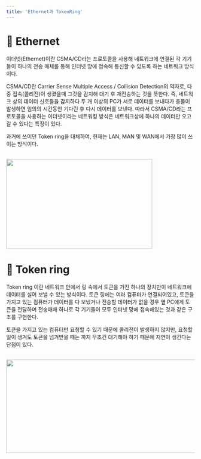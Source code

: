 ```yaml
---
title: 'Ethernet과 TokenRing'
---
```


# 📡 Ethernet
<p>이더넷(Ethernet)이란 CSMA/CD라는 프로토콜을 사용해 네트워크에 연결된 각 기기들이 하나의 전송 매체를 통해 인터넷 망에 접속해 통신할 수 있도록 하는 네트워크 방식이다.</p>
<p>CSMA/CD란 Carrier Sense Multiple Access / Collision Detection의 약자로, 다중 접속(콜리전)이 생겼을때 그것을 감지해 대기 후 재전송하는 것을 뜻한다. 즉, 네트워크 상의 데이터 신호들을 감지하다 두 개 이상의 PC가 서로 데이터를 보내다가 충돌이 발생하면 임의의 시간동안 기다린 후 다시 데이터를 보낸다. 따라서 CSMA/CD라는 프로토콜을 사용하는 이더넷이라는 네트워킹 방식은 네트워크상에 하나의 데이터만 오고 갈 수 있다는 특징이 있다.</p>
<p>과거에 쓰이던 Token ring을 대체하여, 현재는 LAN, MAN 및 WAN에서 가장 많이 쓰이는 방식이다.</p>
<br>

<img src="https://m1.daumcdn.net/cfile245/image/2268BA4C57130B423072AC" height=240px width=390px>

<br>

# 📡 Token ring
<p>Token ring 이란 네트워크 안에서 링 속에서 토큰을 가진 하나의 장치만이 네트워크에 데이터를 실어 보낼 수 있는 방식이다. 토큰 링에는 여러 컴퓨터가 연결되어있고, 토큰을 가지고 있는 컴퓨터가 데이터를 다 보냈거나 전송할 데이터가 없을 경우 옆 PC에게 토큰을 전달하며 전송매체 하나로 각 기기들이 모두 인터넷 망에 접속해있는 것과 같은 구조를 구현한다.</p>
<p>토큰을 가지고 있는 컴퓨터만 요청할 수 있기 때문에 콜리전이 발생하지 않지만, 요청할 일이 생겨도 토큰을 넘겨받을 때는 까지 무조건 대기해야 하기 때문에 지연이 생긴다는 단점이 있다. </p>

<br>

<img src="https://upload.wikimedia.org/wikipedia/commons/thumb/c/cc/Token_ring.png/800px-Token_ring.png" height=250px width=550px>
